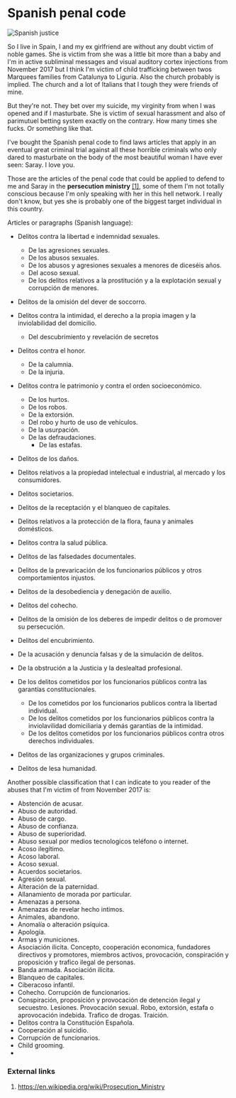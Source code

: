 # Spanish penal code

![Spanish justice](../Images/0-58.jpg)

So I live in Spain, I and my ex girlfriend are without any doubt victim of noble games. She is victim from she was a little bit more than a baby and I'm in active subliminal messages and visual auditory cortex injections from November 2017 but I think I'm victim of child trafficking between twos Marquees families from Catalunya to Liguria. Also the church probably is implied. The church and a lot of Italians that I tough they were friends of mine.

But they're not. They bet over my suicide, my virginity from when I was opened and if I masturbate. She is victim of sexual harassment and also of parimutuel betting system exactly on the contrary. How many times she fucks. Or something like that.

I've bought the Spanish penal code to find laws articles that apply in an eventual  great criminal trial against all these horrible criminals who only dared to masturbate on the body of the most beautiful woman I have ever seen: Saray.  I love you.

Those are the articles of the penal code that could be applied to defend to me and Saray in the **persecution ministry** [[1]](https://en.wikipedia.org/wiki/Prosecution_Ministry), some of them I'm not totally conscious because I'm only speaking with her in this hell network. I really don't know, but yes she is probably one of the biggest target individual in this country.

Articles or paragraphs (Spanish language):

- Delitos contra la libertad e indemnidad sexuales.
  - De las agresiones sexuales.
  - De los abusos sexuales.
  - De los abusos y agresiones sexuales a menores de diceséis años.
  - Del acoso sexual.
  - De los delitos relativos a la prostitución y a la explotación sexual y corrupción de menores.
- Delitos de la omisión del dever de soccorro.
- Delitos contra la intimidad, el derecho a la propia imagen y la inviolabilidad del domicilio.
  
  - Del descubrimiento y revelación de secretos
- Delitos contra el honor.
  - De la calumnia.
  - De la injuria.
- Delitos contra le patrimonio y contra el orden socioeconómico.
  - De los hurtos.
  - De los robos.
  - De la extorsión.
  - Del robo y hurto de uso de vehículos.
  - De la usurpación.
  - De las defraudaciones.
    - De las estafas.
- Delitos de los daños.
- Delitos relativos a la propiedad intelectual e industrial, al mercado y los consumidores.
- Delitos societarios.
- Delitos de la receptación y el blanqueo de capitales.
- Delitos relativos a la protección de la flora, fauna y animales domésticos.
- Delitos contra la salud pública.
- Delitos de las falsedades documentales.
- Delitos de la prevaricación de los funcionarios públicos y otros comportamientos injustos.
- Delitos de la desobediencia y denegación de auxilio.
- Delitos del cohecho.
- Delitos de la omisión de los deberes de impedir delitos o de promover su persecución.
- Delitos del encubrimiento.
- De la acusación y denuncia falsas y de la simulación de delitos.
- De la obstrución a la Justicia y la deslealtad profesional.
- De los delitos cometidos por los funcionarios públicos contra las garantías constitucionales.
  - De los cometidos por los funcionarios publicos contra la libertad individual.
  - De los delitos cometidos por los funcionarios públicos contra la inviolavilidad domiciliaria y demás garantías de la intimidad.
  - De los delitos cometidos por los funcionarios públicos contra otros derechos individuales.
- Delitos de las organizaciones y grupos criminales.
- Delitos de lesa humanidad.

Another possible classification that I can indicate to you reader of the abuses that I'm victim of from November 2017 is:

- Abstención de acusar.
- Abuso de autoridad.
- Abuso de cargo.
- Abuso de confianza.
- Abuso de superioridad.
- Abuso sexual por medios tecnologicos teléfono o internet.
- Acoso ilegítimo.
- Acoso laboral.
- Acoso sexual.
- Acuerdos societarios.
- Agresión sexual.
- Alteración de la paternidad.
- Allanamiento de morada por particular.
- Amenazas a persona.
- Amenazas de revelar hecho intimos.
- Animales, abandono.
- Anomalía o alteración psíquica.
- Apología.
- Armas y municiones.
- Asociación ilicita. Concepto, cooperación economica, fundadores directivos y promotores, miembros activos, provocación, conspiración y proposición y trafico ilegal de personas.
- Banda armada. Asociación ilícita.
- Blanqueo de capitales.
- Ciberacoso infantil.
- Cohecho. Corrupción de funcionarios.
- Conspiración, proposición y provocación de detención ilegal y secuestro. Lesiones. Provocación sexual. Robo, extorsión, estafa o aprovocación indebida. Trafico de drogas. Traición.
- Delitos contra la Constitución Española.
- Cooperación al suicidio.
- Corrupción de funcionarios.
- Child grooming.
- 

### External links

1. https://en.wikipedia.org/wiki/Prosecution_Ministry

